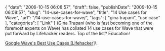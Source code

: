 {
    "date": "2009-10-15 06:08:57",
    "draft": false,
    "publishDate": "2009-10-15 06:08:57",
    "slug": "14-use-cases-for-wave",
    "title": "14 Use cases for Wave",
    "url": "\/14-use-cases-for-wave\/",
    "tags": [
        "gina trapani",
        "use case"
    ],
    "categories": [
        "Link"
    ]
}Gina Trapani (who is fast becoming one of the foremost experts on Wave)
has collated 14 use cases for Wave that were put forward by Lifehacker
readers. Top of the list? Education!

[Google Wave's Best Use Cases
\[Lifehacker\]](http://lifehacker.com/5381219/google-waves-best-use-cases)\
